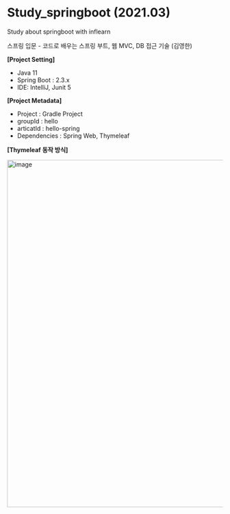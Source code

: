 # Study_springboot (2021.03)
Study about springboot with inflearn

스프링 입문 - 코드로 배우는 스프링 부트, 웹 MVC, DB 접근 기술 (김영한)

**[Project Setting]**

- Java 11 
- Spring Boot : 2.3.x
- IDE: IntelliJ, Junit 5

**[Project Metadata]**

- Project : Gradle Project
- groupId : hello
- articatId : hello-spring
- Dependencies : Spring Web, Thymeleaf

**[Thymeleaf 동작 방식]**
 
<img width="811" alt="image" src="https://user-images.githubusercontent.com/26623530/113508421-e54d3580-958a-11eb-935a-df7415894848.png">

